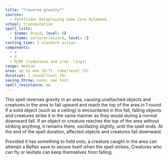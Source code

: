 ```yaml
---
title: "*reverse gravity*"
sources:
  - Pathfinder Roleplaying Game Core Rulebook
school: transmutation
spell_lists:
  - {name: druid, level: 8}
  - {name: sorcerer/wizard, level: 7}
casting_time: 1 standard action
components:
  - V
  - S
  - M/DF (lodestone and iron  lings)
range: medium
area: up to one 10-ft. cube/level (S)
duration: 1 round/level (D)
saving_throw: none; see text
spell_resistance: no
---
```


This spell reverses gravity in an area, causing unattached objects and creatures in the area to fall upward and reach the top of the area in 1 round. If a solid object (such as a ceiling) is encountered in this fall, falling objects and creatures strike it in the same manner as they would during a normal downward fall. If an object or creature reaches the top of the area without striking anything, it remains there, oscillating slightly, until the spell ends. At the end of the spell duration, affected objects and creatures fall downward.

Provided it has something to hold onto, a creature caught in the area can attempt a Reflex save to secure itself when the spell strikes. Creatures who can fly or levitate can keep themselves from falling.

